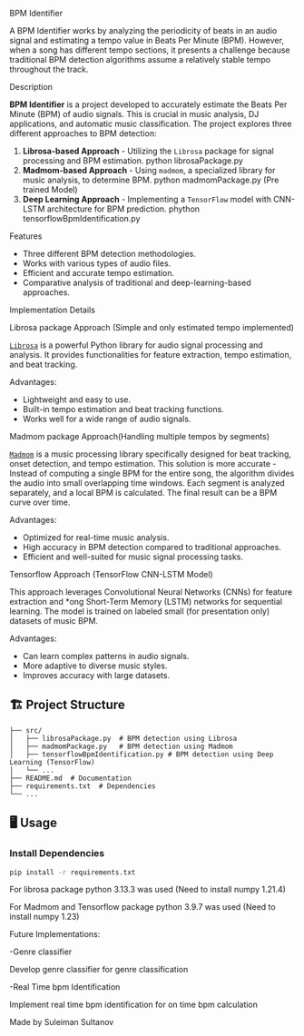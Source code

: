BPM Identifier

A BPM Identifier works by analyzing the periodicity of beats in an audio signal and estimating a tempo value in Beats Per Minute (BPM). However, when a song has different tempo sections, it presents a challenge because traditional BPM detection algorithms assume a relatively stable tempo throughout the track.


Description

**BPM Identifier** is a project developed to accurately estimate the Beats Per Minute (BPM) of audio signals. This is crucial in music analysis, DJ applications, and automatic music classification. The project explores three different approaches to BPM detection:

1. **Librosa-based Approach** - Utilizing the `Librosa` package for signal processing and BPM estimation.
python librosaPackage.py
2. **Madmom-based Approach** - Using `madmom`, a specialized library for music analysis, to determine BPM. 
python madmomPackage.py (Pre trained Model)
3. **Deep Learning Approach** - Implementing a `TensorFlow` model with CNN-LSTM architecture for BPM prediction.
phython tensorflowBpmIdentification.py

Features

- Three different BPM detection methodologies.
- Works with various types of audio files.
- Efficient and accurate tempo estimation.
- Comparative analysis of traditional and deep-learning-based approaches.

Implementation Details

Librosa package Approach (Simple and only estimated tempo implemented)

[`Librosa`](https://librosa.org/) is a powerful Python library for audio signal processing and analysis. It provides functionalities for feature extraction, tempo estimation, and beat tracking.

Advantages:
- Lightweight and easy to use.
- Built-in tempo estimation and beat tracking functions.
- Works well for a wide range of audio signals.

Madmom package Approach(Handling multiple tempos by segments)

[`Madmom`](https://madmom.readthedocs.io/) is a music processing library specifically designed for beat tracking, onset detection, and tempo estimation. This solution is more accurate - Instead of computing a single BPM for the entire song, the algorithm divides the audio into small overlapping time windows.
Each segment is analyzed separately, and a local BPM is calculated.
The final result can be a BPM curve over time.

Advantages:
- Optimized for real-time music analysis.
- High accuracy in BPM detection compared to traditional approaches.
- Efficient and well-suited for music signal processing tasks.

Tensorflow Approach (TensorFlow CNN-LSTM Model)

This approach leverages Convolutional Neural Networks (CNNs) for feature extraction and *ong Short-Term Memory (LSTM) networks for sequential learning. The model is trained on labeled small (for presentation only) datasets of music BPM.

Advantages:
- Can learn complex patterns in audio signals.
- More adaptive to diverse music styles.
- Improves accuracy with large datasets.

## 🏗️ Project Structure
```
├── src/
│   ├── librosaPackage.py  # BPM detection using Librosa
│   ├── madmomPackage.py   # BPM detection using Madmom
│   ├── tensorflowBpmIdentification.py # BPM detection using Deep Learning (TensorFlow)
│   └── ...
├── README.md  # Documentation
├── requirements.txt  # Dependencies
└── ...
```
## 🖥️ Usage

### Install Dependencies
```bash
pip install -r requirements.txt

```
For librosa package python 3.13.3 was used (Need to install numpy 1.21.4)

For Madmom and Tensorflow package python 3.9.7 was used (Need to install numpy 1.23)


Future Implementations:

-Genre classifier

Develop genre classifier for genre classification

-Real Time bpm Identification

Implement real time bpm identification for on time bpm calculation


Made by Suleiman Sultanov

